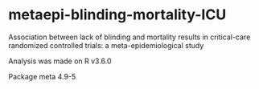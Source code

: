 # metaepi-blinding-mortality-ICU
Association between lack of blinding and mortality results in critical-care randomized controlled trials: a meta-epidemiological study

Analysis was made on R v3.6.0

Package meta 4.9-5
